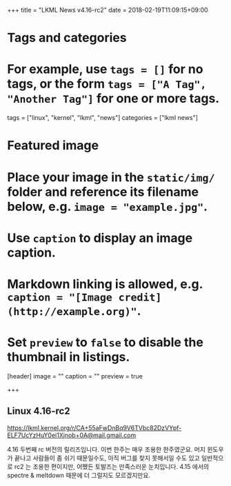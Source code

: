 +++
title = "LKML News v4.16-rc2"
date = 2018-02-19T11:09:15+09:00

# Tags and categories
# For example, use `tags = []` for no tags, or the form `tags = ["A Tag", "Another Tag"]` for one or more tags.
tags = ["linux", "kernel", "lkml", "news"]
categories = ["lkml news"]

# Featured image
# Place your image in the `static/img/` folder and reference its filename below, e.g. `image = "example.jpg"`.
# Use `caption` to display an image caption.
#   Markdown linking is allowed, e.g. `caption = "[Image credit](http://example.org)"`.
# Set `preview` to `false` to disable the thumbnail in listings.
[header]
image = ""
caption = ""
preview = true

+++

Linux 4.16-rc2
--------------

https://lkml.kernel.org/r/CA+55aFwDnBq9V6TVbc82DzVYpf-ELF7UcYzHuY0ei1Xjnob+0A@mail.gmail.com

4.16 두번째 rc 버전의 릴리즈입니다.  이번 한주는 매우 조용한 한주였군요.  머지
윈도우가 끝나고 사람들이 좀 쉬기 때문일수도, 아직 버그를 찾지 못해서일 수도
있고 일반적으로 rc2 는 조용한 편이지만, 어쨌든 토발즈는 만족스러운 눈치입니다.
4.15 에서의 spectre & meltdown 때문에 더 그럴지도 모르겠지만요.
